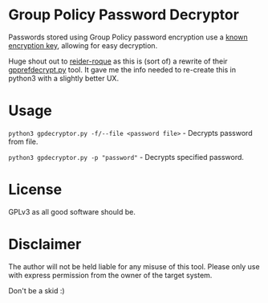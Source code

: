 # Group Policy Password Decryptor

Passwords stored using Group Policy password encryption use a [known encryption key](https://learn.microsoft.com/en-us/openspecs/windows_protocols/ms-gppref/2c15cbf0-f086-4c74-8b70-1f2fa45dd4be), allowing for easy decryption.

Huge shout out to [reider-roque](https://github.com/reider-roque) as this is (sort of) a rewrite of their [gpprefdecrypt.py](https://github.com/reider-roque/pentest-tools/tree/master/password-cracking/gpprefdecrypt) tool. It gave me the info needed to re-create this in python3 with a slightly better UX.

# Usage

`python3 gpdecryptor.py -f/--file <password file>` - Decrypts password from file.

`python3 gpdecryptor.py -p "password"` - Decrypts specified password.

# License

GPLv3 as all good software should be.

# Disclaimer

The author will not be held liable for any misuse of this tool.
Please only use with express permission from the owner of the target system.

Don't be a skid :)

